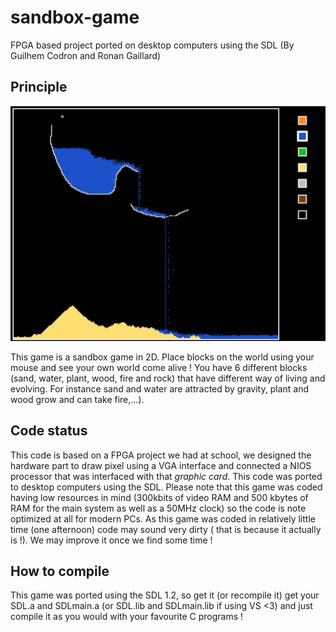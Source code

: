 # sandbox-game
FPGA based project ported on desktop computers using the SDL
(By Guilhem Codron and Ronan Gaillard)

## Principle

![Screenshot](/images/screenshot.jpeg "Screenshot")


This game is a sandbox game in 2D. Place blocks on the world using your mouse and see your own world come alive !
You have 6 different blocks (sand, water, plant, wood, fire and rock) that have different way of living and evolving. For instance sand and water are attracted by gravity, plant and wood grow and can take fire,...).

## Code status
This code is based on a FPGA project we had at school, we designed the hardware part to draw pixel using a VGA interface and connected a NIOS processor that was interfaced with that _graphic card_.
This code was ported to desktop computers using the SDL. Please note that this game was coded having low resources in mind (300kbits of video RAM and 500 kbytes of RAM for the main system as well as a 50MHz clock) so the code is note optimized at all for modern PCs.
As this game was coded in relatively little time (one afternoon) code may sound very dirty ( that is because it actually is !).
We may improve it once we find some time !

## How to compile
This game was ported using the SDL 1.2, so get it (or recompile it) get your SDL.a and SDLmain.a (or SDL.lib and SDLmain.lib if using VS <3) and just compile it as you would with your favourite C programs !
